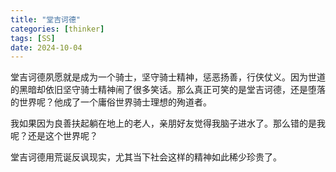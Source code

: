 ```yaml
---
title: "堂吉诃德"
categories: [thinker]
tags: [SS]
date: 2024-10-04
---
```



堂吉诃德夙愿就是成为一个骑士，坚守骑士精神，惩恶扬善，行侠仗义。因为世道的黑暗却依旧坚守骑士精神闹了很多笑话。那么真正可笑的是堂吉诃德，还是堕落的世界呢？他成了一个庸俗世界骑士理想的殉道者。

我如果因为良善扶起躺在地上的老人，亲朋好友觉得我脑子进水了。那么错的是我呢？还是这个世界呢？

堂吉诃德用荒诞反讽现实，尤其当下社会这样的精神如此稀少珍贵了。